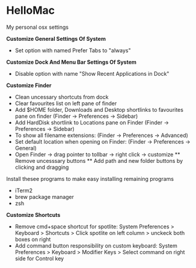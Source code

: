 # HelloMac
My personal osx settings

**Customize General Settings Of System**
  * Set option with named Prefer Tabs to "always" 

**Customize Dock And Menu Bar Settings Of System**
  * Disable option with name "Show Recent Applications in Dock"


**Customize Finder**
  * Clean uncessary shortcuts from dock
  * Clear favourites list on left pane of finder
  * Add $HOME folder, Downloads and Desktop shortlinks to favourites pane on finder (Finder -> Preferences -> Sidebar)
  * Add HardDisk shortlink to Locations pane on Finder (Finder -> Preferences -> Sidebar)
  * To show all filename extensions: (Finder -> Preferences -> Advanced)
  * Set default location when opening on Finder: (Finder -> Preferences -> General)
  * Open Finder -> drag pointer to tollbar -> right click -> customize
 ** Remove uncesssary buttons
 ** Add path and new folder buttons by clicking and dragging

Install thesee programs to make easy installing remaining programs
  * iTerm2
  * brew package manager
  * zsh

**Customize Shortcuts**
 * Remove cmd+space shortcut for spotlite: System Preferences > Keyboard > Shortcuts > Click spotlite on left column > unckeck both boxes on right
 * Add command button responsibility on custom keyboard: System Preferences > Keyboard > Modifier Keys > Select command on right side for Control key
